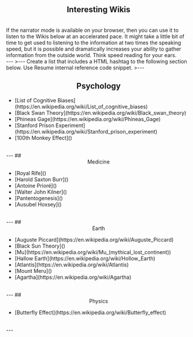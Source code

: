 ## <center>Interesting Wikis</center>
<br>
If the narrator mode is available on your browser, then you can use it to listen to the Wikis below at an accelerated pace. It might take a little bit of time to get used to listening to the information at two times the speaking speed, but it is possible and dramatically increases your ability to gather information from the outside world. Think speed reading for your ears.
<br>
---
>---
Create a list that includes a HTML hashtag to the following section below. Use Resume internal reference code snippet.
>---

## <center>Psychology</center>
<ul>
    <li>[List of Cognitive Biases](https://en.wikipedia.org/wiki/List_of_cognitive_biases)</li>
    <li>[Black Swan Theory](https://en.wikipedia.org/wiki/Black_swan_theory)</li>
    <li>[Phineas Gage](https://en.wikipedia.org/wiki/Phineas_Gage)</li>
    <li>[Stanford Prison Experiment](https://en.wikipedia.org/wiki/Stanford_prison_experiment)</li>
    <li>[100th Monkey Effect]()</li>
</ul>
<br>
---
## <center>Medicine</center>
<ul>
    <li>[Royal Rife]()</li>
    <li>[Harold Saxton Burr]()</li>
    <li>[Antoine Prioré]()</li>
    <li>[Walter John Kilner]()</li>
    <li>[Pantentogenesis]()</li>
    <li>[Ausubel Hoxsey]()</li>
</ul>
<br>
---
## <center>Earth</center>
<ul>
    <li>[Auguste Piccard](https://en.wikipedia.org/wiki/Auguste_Piccard)</li>
    <li>[Black Sun Theory]()</li>
    <li>[Mu](https://en.wikipedia.org/wiki/Mu_(mythical_lost_continent))</li>
    <li>[Hallow Earth](https://en.wikipedia.org/wiki/Hollow_Earth)</li>
    <li>[Atlantis](https://en.wikipedia.org/wiki/Atlantis)</li>
    <li>[Mount Meru]()</li>
    <li>[Agartha](https://en.wikipedia.org/wiki/Agartha)</li>
</ul>
<br>
---
## <center>Physics</center>
<ul>
    <li>[Butterfly Effect](https://en.wikipedia.org/wiki/Butterfly_effect)</li>
</ul>
<br>
---

<!--

-->
